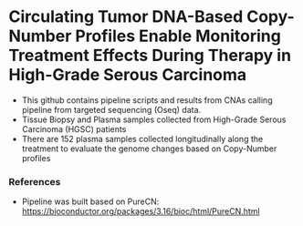 # Circulating Tumor DNA-Based Copy-Number Profiles Enable Monitoring Treatment Effects During Therapy in High-Grade Serous Carcinoma

- This github contains pipeline scripts and results from CNAs calling pipeline from targeted sequencing (Oseq) data.
- Tissue Biopsy and Plasma samples collected from High-Grade Serous Carcinoma (HGSC) patients
- There are 152 plasma samples collected longitudinally along the treatment to evaluate the genome changes based on Copy-Number profiles

### References
- Pipeline was built based on PureCN: https://bioconductor.org/packages/3.16/bioc/html/PureCN.html
